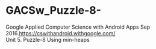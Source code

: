 # GACSw_Puzzle-8-
Google Applied Computer Science with Android Apps Sep 2016.https://cswithandroid.withgoogle.com/<br />
Unit 5. Puzzle-8  Using min-heaps
